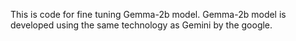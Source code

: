 This is code for fine tuning Gemma-2b model. Gemma-2b model is developed using the same technology as Gemini by the google. 
